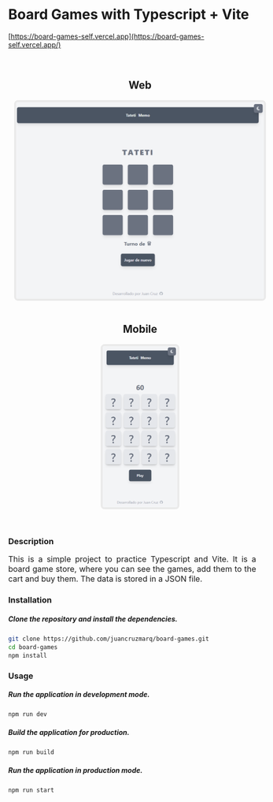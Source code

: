 # Board Games with Typescript + Vite

[https://board-games-self.vercel.app](https://board-games-self.vercel.app/)

<div style="justify-content: center;
    display: flex;
    flex-direction: column;
    align-items: center;
    width: 100%;
    margin-bottom: 1rem;
    margin-top: 1rem;
    padding: 1rem;
">
<h2>Web</h2>
<img
    src="./public/web.png"
    alt="Board Games"
    width="100%"
    style="margin-bottom: 1rem; align-self: center;border-radius: 0.5rem;
    border: 4px solid #eaeaea;"
/>
<h2>Mobile</h2>
<img
    src="./public/mobile.png"
    alt="Board Games"
    style="margin-bottom: 1rem; align-self: center; border-radius: 0.5rem;
    border: 4px solid #eaeaea;
    "
    width="30%"
/>
</div>

### Description

<p
    style="text-align: justify !important; font-size: 1rem;" 
    width="100%"
>
    This is a simple project to practice Typescript and Vite. It is a board game store, where you can see the games, add them to the cart and buy them. The data is stored in a JSON file.
</p>

### Installation

##### Clone the repository and install the dependencies.

```bash
git clone https://github.com/juancruzmarq/board-games.git
cd board-games
npm install
```

### Usage

##### Run the application in development mode.

```bash
npm run dev
```

##### Build the application for production.

```bash
npm run build
```

##### Run the application in production mode.

```bash
npm run start
```

